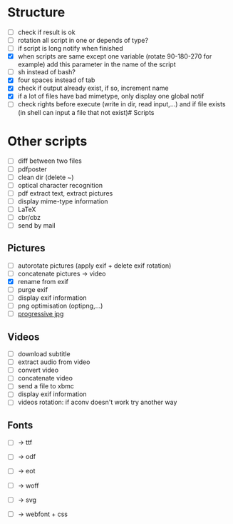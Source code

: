 # Structure
- [ ] check if result is ok
- [ ] rotation all script in one or depends of type?
- [ ] if script is long notify when finished
- [x] when scripts are same except one variable (rotate 90-180-270 for example) add this parameter in the name of the script
- [ ] sh instead of bash?
- [x] four spaces instead of tab
- [x] check if output already exist, if so, increment name
- [x] if a lot of files have bad mimetype, only display one global notif
- [ ] check rights before execute (write in dir, read input,…) and if file exists (in shell can input a file that not exist)# Scripts

# Other scripts
- [ ] diff between two files
- [ ] pdfposter
- [ ] clean dir (delete ~)
- [ ] optical character recognition
- [ ] pdf extract text, extract pictures
- [ ] display mime-type information
- [ ] LaTeX
- [ ] cbr/cbz
- [ ] send by mail

## Pictures
- [ ] autorotate pictures (apply exif + delete exif rotation)
- [ ] concatenate pictures → video
- [x] rename from exif
- [ ] purge exif
- [ ] display exif information
- [ ] png optimisation (optipng,…)
- [ ] [progressive jpg](https://coderwall.com/p/ryzmaa/use-imagemagick-to-create-optimised-and-progressive-jpgs)

## Videos
- [ ] download subtitle
- [ ] extract audio from video
- [ ] convert video
- [ ] concatenate video
- [ ] send a file to xbmc
- [ ] display exif information
- [ ] videos rotation: if aconv doesn't work try another way

## Fonts
- [ ] → ttf
- [ ] → odf
- [ ] → eot
- [ ] → woff
- [ ] → svg
- [ ] → webfont + css

